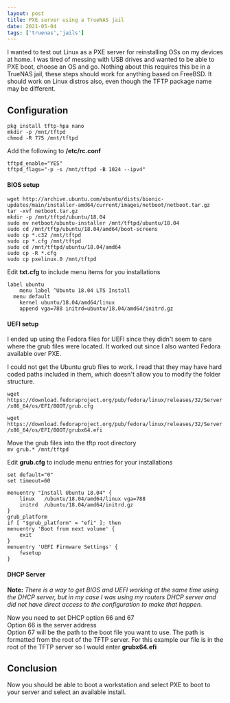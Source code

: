 ```yaml
---
layout: post
title: PXE server using a TrueNAS jail
date: 2021-05-04
tags: ['truenas','jails']
---
```


I wanted to test out Linux as a PXE server for reinstalling OSs on my devices at home.  I was tired of messing with USB drives and wanted to be able to PXE boot, choose an OS and go.  Nothing about this requires this be in a TrueNAS jail, these steps should work for anything based on FreeBSD.  It should work on Linux distros also, even though the TFTP package name may be different.

## Configuration

``pkg install tftp-hpa nano``  
``mkdir -p /mnt/tftpd``  
``chmod -R 775 /mnt/tftpd``  

Add the following to **/etc/rc.conf**
```
tftpd_enable="YES"
tftpd_flags="-p -s /mnt/tftpd -B 1024 --ipv4"
```  

#### BIOS setup  
```wget http://archive.ubuntu.com/ubuntu/dists/bionic-updates/main/installer-amd64/current/images/netboot/netboot.tar.gz```  
```tar -xvf netboot.tar.gz```  
```mkdir -p /mnt/tftpd/ubuntu/18.04```  
```sudo mv netboot/ubuntu-installer /mnt/tftpd/ubuntu/18.04```  
```sudo cd /mnt/tftp/ubuntu/18.04/amd64/boot-screens```  
```sudo cp *.c32 /mnt/tftpd```  
```sudo cp *.cfg /mnt/tftpd```  
```sudo cd /mnt/tftpd/ubuntu/18.04/amd64```  
```sudo cp -R *.cfg```  
```sudo cp pxelinux.0 /mnt/tftpd```  

Edit **txt.cfg** to include menu items for you installations  
```
label ubuntu
	menu label ^Ubuntu 18.04 LTS Install
  menu default
	kernel ubuntu/18.04/amd64/linux
	append vga=788 initrd=ubuntu/18.04/amd64/initrd.gz
```

#### UEFI setup  
I ended up using the Fedora files for UEFI since they didn't seem to care where the grub files were located.  It worked out since I also wanted Fedora available over PXE.  

I could not get the Ubuntu grub files to work.  I read that they may have hard coded paths included in them, which doesn't allow you to modify the folder structure.  

```wget https://download.fedoraproject.org/pub/fedora/linux/releases/32/Server/x86_64/os/EFI/BOOT/grub.cfg```  

```wget https://download.fedoraproject.org/pub/fedora/linux/releases/32/Server/x86_64/os/EFI/BOOT/grubx64.efi```  

Move the grub files into the tftp root directory  
```mv grub.* /mnt/tftpd```

Edit **grub.cfg** to include menu entries for your installations  

```
set default="0"
set timeout=60

menuentry "Install Ubuntu 18.04" {
	linux	/ubuntu/18.04/amd64/linux vga=788 
	initrd	/ubuntu/18.04/amd64/initrd.gz
}
grub_platform
if [ "$grub_platform" = "efi" ]; then
menuentry 'Boot from next volume' {
	exit
}
menuentry 'UEFI Firmware Settings' {
	fwsetup
}
```

#### DHCP Server
**Note:** *There is a way to get BIOS and UEFI working at the same time using the DHCP server, but in my case I was using my routers DHCP server and did not have direct access to the configuration to make that happen.*
  
Now you need to set DHCP option 66 and 67  
Option 66 is the server address  
Option 67 will be the path to the boot file you want to use. The path is formatted from the root of the TFTP server.  For this example our file is in the root of the TFTP server so I would enter **grubx64.efi**  

## Conclusion
Now you should be able to boot a workstation and select PXE to boot to your server and select an available install.

